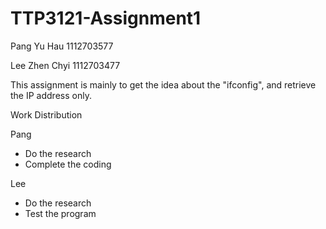# TTP3121-Assignment1

Pang Yu Hau 1112703577

Lee Zhen Chyi 1112703477

This assignment is mainly to get the idea about the "ifconfig", and retrieve the IP address only.

Work Distribution

Pang
- Do the research
- Complete the coding

Lee
- Do the research
- Test the program
